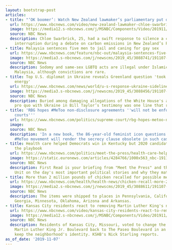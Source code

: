 ```yaml
---
layout: bootstrap-post
articles:
- title: "‘OK boomer’: Watch New Zealand lawmaker’s parliamentary put down"
  url: https://www.nbcnews.com/video/new-zealand-lawmaker-chloe-swarbrick-says-ok-boomer-to-silence-heckler-73040453534
  image: https://media12.s-nbcnews.com/j/MSNBC/Components/Video/201911/lon_boomer_191107.nbcnews-fp-1200-630.jpg
  source: NBC News
  description: Chloe Swarbrick, 25, had a swift response to silence a colleague’s
    interruption during a debate on carbon emissions in New Zealand’s Parliament.
- title: Malaysia sentences five men to jail and caning for gay sex
  url: https://www.nbcnews.com/feature/nbc-out/malaysia-sentences-five-men-jail-caning-fines-gay-sex-n1078101
  image: https://media3.s-nbcnews.com/j/newscms/2019_45/3088741/191107-malaysia-flag-cs-907a_b599234ec31cdb87784b222cb8e68b2d.nbcnews-fp-1200-630.jpg
  source: NBC News
  description: Sodomy and same-sex LGBTQ acts are illegal under Islamic law in Muslim-majority
    Malaysia, although convictions are rare.
- title: Top U.S. diplomat in Ukraine reveals Greenland question 'took up a lot of
    energy'
  url: https://www.nbcnews.com/news/world/u-s-response-ukraine-sidelined-greenland-question-new-testimony-reveals-n1078011
  image: https://media3.s-nbcnews.com/j/newscms/2019_45/3088456/191107-greenland-mc-903_6bc5dd1d4243e19b929f64a376f8bcb0.nbcnews-fp-1200-630.JPG
  source: NBC News
  description: Buried among damaging allegations of the White House's attempted quid
    pro quo with Ukraine in Bill Taylor’s testimony was one line that referenced Greenland.
- title: 'RBG hopes #MeToo non-disclosure agreements ''will not be enforced by the
    courts'''
  url: https://www.nbcnews.com/politics/supreme-court/rbg-hopes-metoo-non-disclosure-agreements-will-not-be-enforced-n1078076?cid=public-rss_20191107
  image: 
  source: NBC News
  description: 'In a new book, the 86-year-old feminist icon questions whether the
    #MeToo movement will render the secrecy clause obsolete in such cases.'
- title: Health care helped Democrats win in Kentucky but 2020 candidates are changing
    the playbook
  url: https://www.nbcnews.com/politics/meet-the-press/health-care-helped-democrats-win-kentucky-2020-candidates-are-changing-n1078091
  image: https://static.euronews.com/articles/4284766/1000x563_nbc-191106-andy-beshear-cs-1151a_66e2ae25005e5dfcbcfac4f6bc0931ce.jpg
  source: NBC News
  description: First Read is your briefing from "Meet the Press" and the NBC Political
    Unit on the day's most important political stories and why they matter.
- title: More than 2 million pounds of chicken recalled for possible metal contamination
  url: https://www.nbcnews.com/health/health-news/chicken-recall-more-2-million-pounds-simmons-prepared-foods-possible-n1078081
  image: https://media2.s-nbcnews.com/j/newscms/2019_45/3088611/191107-chicken-recall-al-0805_1119ee2a9a85428f991767ca151b4693.nbcnews-fp-1200-630.jpg
  source: NBC News
  description: The items were shipped to places in Pennsylvania, California, Alabama,
    Georgia, Minnesota, Oklahoma, Arizona and Arkansas.
- title: Kansas City residents react to removing Martin Luther King's name from street
  url: https://www.nbcnews.com/video/kansas-city-residents-react-to-removing-martin-luther-king-s-name-from-street-73036869742
  image: https://media12.s-nbcnews.com/j/MSNBC/Components/Video/201911/nc_mlk_renamed_191107.nbcnews-fp-1200-630.jpg
  source: NBC News
  description: Residents of Kansas City, Missouri, voted to change the recently named
    Martin Luther King Jr. Boulevard back to The Paseo Boulevard in an attempt to
    keep the neighborhood's identity. KSHB's Nick Starling reports.
as_of_date: '2019-11-07'
---
```



